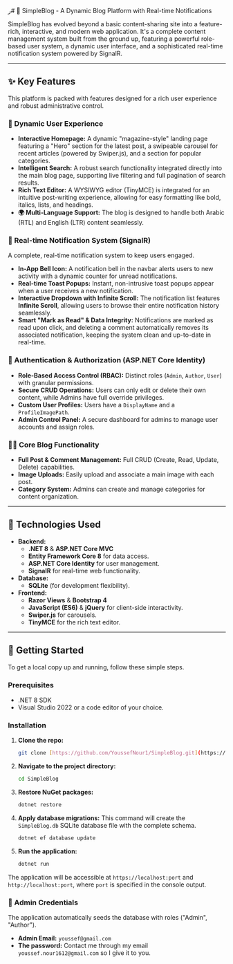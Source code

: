 ر# 📝 SimpleBlog - A Dynamic Blog Platform with Real-time Notifications

SimpleBlog has evolved beyond a basic content-sharing site into a feature-rich, interactive, and modern web application. It's a complete content management system built from the ground up, featuring a powerful role-based user system, a dynamic user interface, and a sophisticated real-time notification system powered by SignalR.

---

## ✨ Key Features

This platform is packed with features designed for a rich user experience and robust administrative control.

### 🏡 Dynamic User Experience
- **Interactive Homepage:** A dynamic "magazine-style" landing page featuring a "Hero" section for the latest post, a swipeable carousel for recent articles (powered by Swiper.js), and a section for popular categories.
- **Intelligent Search:** A robust search functionality integrated directly into the main blog page, supporting live filtering and full pagination of search results.
- **Rich Text Editor:** A WYSIWYG editor (TinyMCE) is integrated for an intuitive post-writing experience, allowing for easy formatting like bold, italics, lists, and headings.
- **🌍 Multi-Language Support:** The blog is designed to handle both Arabic (RTL) and English (LTR) content seamlessly.

### 🚀 Real-time Notification System (SignalR)
A complete, real-time notification system to keep users engaged.
- **In-App Bell Icon:** A notification bell in the navbar alerts users to new activity with a dynamic counter for unread notifications.
- **Real-time Toast Popups:** Instant, non-intrusive toast popups appear when a user receives a new notification.
- **Interactive Dropdown with Infinite Scroll:** The notification list features **Infinite Scroll**, allowing users to browse their entire notification history seamlessly.
- **Smart "Mark as Read" & Data Integrity:** Notifications are marked as read upon click, and deleting a comment automatically removes its associated notification, keeping the system clean and up-to-date in real-time.

### 🔐 Authentication & Authorization (ASP.NET Core Identity)
- **Role-Based Access Control (RBAC):** Distinct roles (`Admin`, `Author`, `User`) with granular permissions.
- **Secure CRUD Operations:** Users can only edit or delete their own content, while Admins have full override privileges.
- **Custom User Profiles:** Users have a `DisplayName` and a `ProfileImagePath`.
- **Admin Control Panel:** A secure dashboard for admins to manage user accounts and assign roles.

### 👨‍💻 Core Blog Functionality
- **Full Post & Comment Management:** Full CRUD (Create, Read, Update, Delete) capabilities.
- **Image Uploads:** Easily upload and associate a main image with each post.
- **Category System:** Admins can create and manage categories for content organization.

---

## 🚀 Technologies Used

- **Backend:**
    - **.NET 8** & **ASP.NET Core MVC**
    - **Entity Framework Core 8** for data access.
    - **ASP.NET Core Identity** for user management.
    - **SignalR** for real-time web functionality.
- **Database:**
    - **SQLite** (for development flexibility).
- **Frontend:**
    - **Razor Views** & **Bootstrap 4**
    - **JavaScript (ES6)** & **jQuery** for client-side interactivity.
    - **Swiper.js** for carousels.
    - **TinyMCE** for the rich text editor.

---

## 🏁 Getting Started

To get a local copy up and running, follow these simple steps.

### Prerequisites
- .NET 8 SDK
- Visual Studio 2022 or a code editor of your choice.

### Installation
1.  **Clone the repo:**
    ```sh
    git clone [https://github.com/YoussefNour1/SimpleBlog.git](https://github.com/YoussefNour1/SimpleBlog.git)
    ```
2.  **Navigate to the project directory:**
    ```sh
    cd SimpleBlog
    ```
3.  **Restore NuGet packages:**
    ```sh
    dotnet restore
    ```
4.  **Apply database migrations:**
    This command will create the `SimpleBlog.db` SQLite database file with the complete schema.
    ```sh
    dotnet ef database update
    ```
5.  **Run the application:**
    ```sh
    dotnet run
    ```
The application will be accessible at `https://localhost:port` and `http://localhost:port`, where `port` is specified in the console output.

### 🔑 Admin Credentials
The application automatically seeds the database with roles ("Admin", "Author").
- **Admin Email:** `youssef@gmail.com`
- **The password:** Contact me through my email `youssef.nour1612@gmail.com` so I give it to you.
